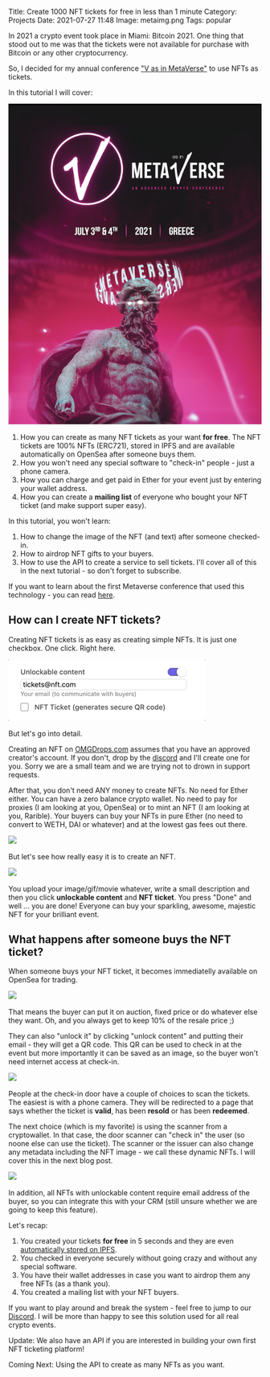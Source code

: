 Title: Create 1000 NFT tickets for free in less than 1 minute
Category: Projects 
Date: 2021-07-27 11:48
Image: metaimg.png
Tags: popular

In 2021 a crypto event took place in Miami: Bitcoin 2021. One thing that stood out to me
was that the tickets were not available for purchase with Bitcoin or any other cryptocurrency. 

So, I decided for my annual conference ["V as in MetaVerse"](https://jon.io/metaverse2021) to use NFTs as tickets. 

In this tutorial I will cover:

![](/images/metaimg.png)

1. How you can create as many NFT tickets as your want **for free**. The NFT tickets are 100% NFTs (ERC721), stored in IPFS and are available automatically on OpenSea after someone buys them.
2. How you won't need any special software to "check-in" people - just a phone camera.
3. How you can charge and get paid in Ether for your event just by entering your wallet address.
4. How you can create a **mailing list** of everyone who bought your NFT ticket (and make support super easy).

In this tutorial, you won't learn:

1. How to change the image of the NFT (and text) after someone checked-in.
2. How to airdrop NFT gifts to your buyers.
3. How to use the API to create a service to sell tickets.
I'll cover all of this in the next tutorial - so don't forget to subscribe.

If you want to learn about the first Metaverse conference that used this technology - you can read [here]().


## How can I create NFT tickets?

Creating NFT tickets is as easy as creating simple NFTs. It is just one checkbox. One click. Right here.

![](/images/clicknft.gif)

But let's go into detail. 

Creating an NFT on [OMGDrops.com](https://omgdrops.com) assumes that you have an approved creator's account. If you don't, drop by the [discord](https://discord.gg/eNWGH9GSMX) and I'll create one for you. Sorry we are a small team and we are trying not to drown in support requests.

After that, you don't need ANY money to create NFTs. No need for Ether either. You can have a zero balance crypto wallet. No need to pay for proxies (I am looking at you, OpenSea) or to mint an NFT (I am looking at you, Rarible). Your buyers can buy your NFTs in pure Ether (no need to convert to WETH, DAI or whatever) and at the lowest gas fees out there. 

![](/images/buy.gif)

But let's see how really easy it is to create an NFT.

![](/images/upload_nft_high.gif)

You upload your image/gif/movie whatever, write a small description and then you click **unlockable content** and **NFT ticket**. You press "Done" and well ... you are done! Everyone can buy your sparkling, awesome, majestic NFT for your brilliant event.


## What happens after someone buys the NFT ticket?

When someone buys your NFT ticket, it becomes immediatelly available on OpenSea for trading. 

![](/images/opensea.gif)

That means the buyer can put it on auction, fixed price or do whatever else they want. Oh, and you always get to keep 10% of the resale price ;)

They can also "unlock it" by clicking "unlock content" and putting their email - they will get a QR code. This QR can be used to check in at the event but more importantly it can be saved as an image, so the buyer won't need internet access at check-in.

![](/images/unlock.gif)

People at the check-in door have a couple of choices to scan the tickets. The easiest is with a phone camera. They will be redirected to a page that says whether the ticket is **valid**, has been **resold** or has been **redeemed**. 

The next choice (which is my favorite) is using the scanner from a cryptowallet. In that case, the door scanner can "check in" the user (so noone else can use the ticket). The scanner or the issuer can also change any metadata including the NFT image - we call these dynamic NFTs. I will cover this in the next blog post.

![](/images/metacheck.gif)

In addition, all NFTs with unlockable content require email address of the buyer, so you can integrate this with your CRM (still unsure whether we are going to keep this feature).

Let's recap:

1. You created your tickets **for free** in 5 seconds and they are even [automatically stored on IPFS](/images/ipfs.gif).
2. You checked in everyone securely without going crazy and without any special software.
3. You have their wallet addresses in case you want to airdrop them any free NFTs (as a thank you).
4. You created a mailing list with your NFT buyers.

If you want to play around and break the system - feel free to jump to our [Discord](https://discord.gg/eNWGH9GSMX). I will be more than happy to see this solution used for all real crypto events.

Update: We also have an API if you are interested in building your own first NFT ticketing platform!

Coming Next: Using the API to create as many NFTs as you want.

